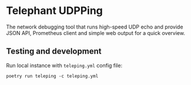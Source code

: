 # Telephant UDPPing

The network debugging tool that runs high-speed UDP echo and provide
JSON API, Prometheus client and simple web output for a quick overview.

## Testing and development

Run local instance with `teleping.yml` config file:

```
poetry run teleping -c teleping.yml
```
